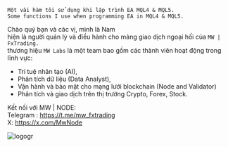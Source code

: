 
`Một vài hàm tôi sử dụng khi lập trình EA MQL4 & MQL5.` <br>
`Some functions I use when programming EA in MQL4 & MQL5.`


Chào quý bạn và các vị, mình là Nam <br> hiện là người quản lý và điều hành cho mảng giao dịch ngoại hối của `MW | FxTrading.`<br>
thương hiệu `MW Labs` là một team bao gồm các thành viên hoạt động trong lĩnh vực:<br>
- Trí tuệ nhân tạo (AI),<br>
- Phân tích dữ liệu (Data Analyst),<br>
- Vận hành và bảo mật cho mạng lưới blockchain (Node and Validator)<br>
- Phân tích và giao dịch trên thị trường Crypto, Forex, Stock.<br>

Kết nối với MW | NODE:<br>
Telegram : https://t.me/mw_fxtrading<br>
  X:       https://x.com/MwNode


![logogr](https://github.com/user-attachments/assets/d764ddca-6f4c-4a8c-ba82-7f42b3f89534)
